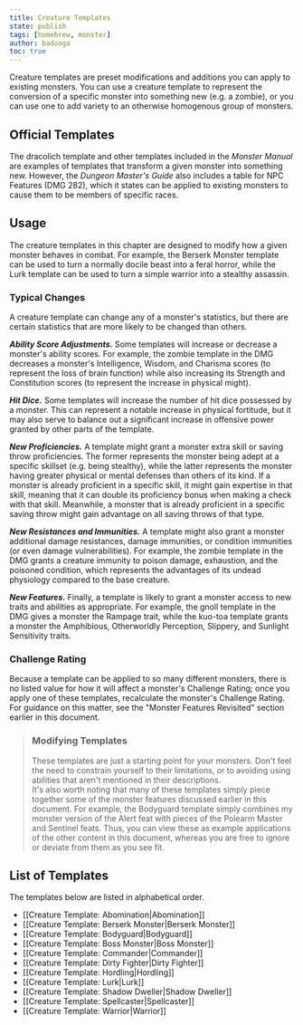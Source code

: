 ```yaml
---
title: Creature Templates
state: publish
tags: [homebrew, monster]
author: badooga
toc: true
---
```

Creature templates are preset modifications and additions you can apply to existing monsters. You can use a creature template to represent the conversion of a specific monster into something new (e.g. a zombie), or you can use one to add variety to an otherwise homogenous group of monsters.

## Official Templates
The dracolich template and other templates included in the *Monster Manual* are examples of templates that transform a given monster into something new. However, the *Dungeon Master's Guide* also includes a table for NPC Features (DMG 282), which it states can be applied to existing monsters to cause them to be members of specific races.

## Usage
The creature templates in this chapter are designed to modify how a given monster behaves in combat. For example, the Berserk Monster template can be used to turn a normally docile beast into a feral horror, while the Lurk template can be used to turn a simple warrior into a stealthy assassin.

### Typical Changes
A creature template can change any of a monster's statistics, but there are certain statistics that are more likely to be changed than others.

***Ability Score Adjustments.*** Some templates will increase or decrease a monster's ability scores. For example, the zombie template in the DMG decreases a monster's Intelligence, Wisdom, and Charisma scores (to represent the loss of brain function) while also increasing its Strength and Constitution scores (to represent the increase in physical might).

***Hit Dice.*** Some templates will increase the number of hit dice possessed by a monster. This can represent a notable increase in physical fortitude, but it may also serve to balance out a significant increase in offensive power granted by other parts of the template.

***New Proficiencies.*** A template might grant a monster extra skill or saving throw proficiencies. The former represents the monster being adept at a specific skillset (e.g. being stealthy), while the latter represents the monster having greater physical or mental defenses than others of its kind. If a monster is already proficient in a specific skill, it might gain expertise in that skill, meaning that it can double its proficiency bonus when making a check with that skill. Meanwhile, a monster that is already proficient in a specific saving throw might gain advantage on all saving throws of that type.

***New Resistances and Immunities.*** A template might also grant a monster additional damage resistances, damage immunities, or condition immunities (or even damage vulnerabilities). For example, the zombie template in the DMG grants a creature immunity to poison damage, exhaustion, and the poisoned condition, which represents the advantages of its undead physiology compared to the base creature.

***New Features.*** Finally, a template is likely to grant a monster access to new traits and abilities as appropriate. For example, the gnoll template in the DMG gives a monster the Rampage trait, while the kuo-toa template grants a monster the Amphibious, Otherworldly Perception, Slippery, and Sunlight Sensitivity traits.

### Challenge Rating
Because a template can be applied to so many different monsters, there is no listed value for how it will affect a monster's Challenge Rating; once you apply one of these templates, recalculate the monster's Challenge Rating. For guidance on this matter, see the "Monster Features Revisited" section earlier in this document.

> ### Modifying Templates
> These templates are just a starting point for your monsters. Don't feel the need to constrain yourself to their limitations, or to avoiding using abilities that aren't mentioned in their descriptions.
> \
> It's also worth noting that many of these templates simply piece together some of the monster features discussed earlier in this document. For example, the Bodyguard template simply combines my monster version of the Alert feat with pieces of the Polearm Master and Sentinel feats. Thus, you can view these as example applications of the other content in this document, whereas you are free to ignore or deviate from them as you see fit.

## List of Templates
The templates below are listed in alphabetical order.

- [[Creature Template: Abomination\|Abomination]]
- [[Creature Template: Berserk Monster\|Berserk Monster]]
- [[Creature Template: Bodyguard\|Bodyguard]]
- [[Creature Template: Boss Monster\|Boss Monster]]
- [[Creature Template: Commander\|Commander]]
- [[Creature Template: Dirty Fighter\|Dirty Fighter]]
- [[Creature Template: Hordling\|Hordling]]
- [[Creature Template: Lurk\|Lurk]]
- [[Creature Template: Shadow Dweller\|Shadow Dweller]]
- [[Creature Template: Spellcaster\|Spellcaster]]
- [[Creature Template: Warrior\|Warrior]]